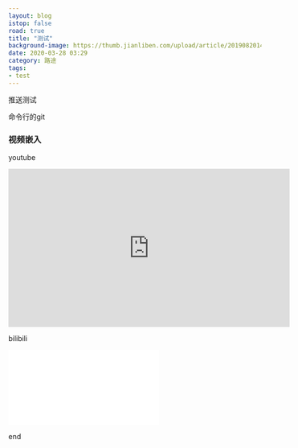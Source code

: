 ```yaml
---
layout: blog
istop: false
road: true
title: "测试"
background-image: https://thumb.jianliben.com/upload/article/2019082014150786130.png
date: 2020-03-28 03:29
category: 路途
tags:
- test
---
```


推送测试

命令行的git

### 视频嵌入

youtube

<iframe width="560" height="315" src="https://www.youtube.com/embed/dQw4w9WgXcQ" frameborder="0" allow="autoplay; encrypted-media" allowfullscreen></iframe>

bilibili

<iframe src="//player.bilibili.com/player.html?aid=844708531&bvid=BV1v54y187hG&cid=311752293&page=1" scrolling="no" border="0" frameborder="no" framespacing="0" allowfullscreen="true"> </iframe>

end
